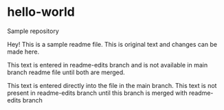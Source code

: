 # hello-world
Sample repository

Hey! This is a sample readme file.
This is original text and changes can be made here.

This text is entered in readme-edits branch and 
is not available in main branch readme file until both are merged.

This text is entered directly into the file in the main branch.
This text is not present in readme-edits branch until
this branch is merged with readme-edits branch

